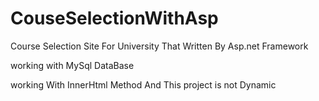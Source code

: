 # CouseSelectionWithAsp
Course Selection Site For University That Written By Asp.net Framework 


working with MySql DataBase

working With InnerHtml Method And This project is not Dynamic
